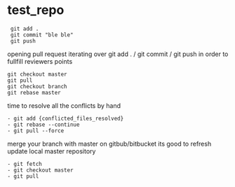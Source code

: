 # test_repo
``` git checkout featureC 
 git add .
 git commit "ble ble"
 git push
```
opening pull request
iterating over git add . / git commit / git push in order to fullfill reviewers points
```
git checkout master
git pull
git checkout branch
git rebase master
```
time to resolve all the conflicts by hand
```
- git add {conflicted_files_resolved}
- git rebase --continue
- git pull --force
```
merge your branch with master on gitbub/bitbucket
its good to refresh update local master repository
```
- git fetch
- git checkout master
- git pull
```
